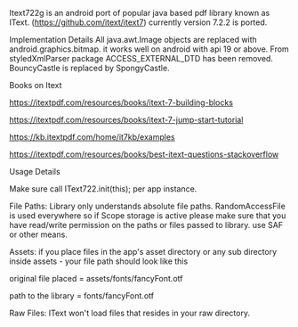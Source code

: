 Itext722g is an android port of popular java based pdf library known as IText. (https://github.com/itext/itext7)
currently version 7.2.2 is ported.


Implementation Details
 All java.awt.Image objects are replaced with android.graphics.bitmap.
 it works well on android with api 19 or above.
 From styledXmlParser package ACCESS_EXTERNAL_DTD has been removed.
 BouncyCastle is replaced by SpongyCastle.



Books on Itext

https://itextpdf.com/resources/books/itext-7-building-blocks

https://itextpdf.com/resources/books/itext-7-jump-start-tutorial

https://kb.itextpdf.com/home/it7kb/examples

https://itextpdf.com/resources/books/best-itext-questions-stackoverflow



Usage Details

Make sure call 
IText722.init(this); 
per app instance.

File Paths:
Library only understands absolute file paths.
RandomAccessFile is used everywhere so if Scope storage is active please make sure that you have read/write permission on the paths or files passed to library.
use SAF or other means.

Assets:
if you place files in the app's asset directory or any sub directory inside assets - your file path should look like this

original file placed = assets/fonts/fancyFont.otf

path to the library = fonts/fancyFont.otf


Raw Files:
IText won't load files that resides in your raw directory.





